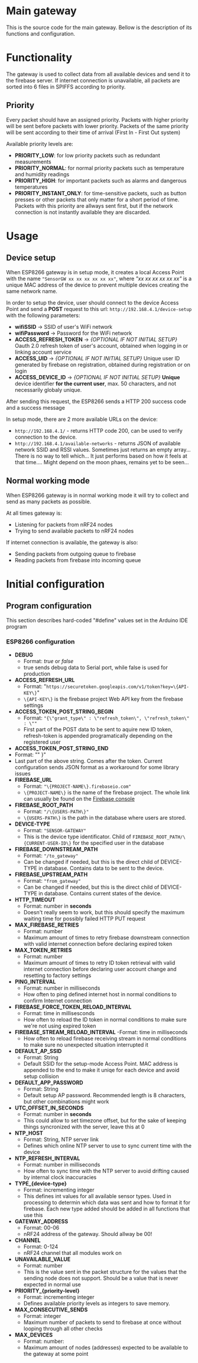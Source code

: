 # Main gateway
This is the source code for the main gateway. Bellow is the description of its functions and configuration.

# Functionality
The gateway is used to collect data from all available devices and send it to the firebase server. If internet connection is unavailable, all packets are sorted into 6 files in SPIFFS according to priority. 

## Priority
Every packet should have an assigned priority. Packets with higher priority will be sent before packets with lower priority. Packets of the same priority will be sent according to their time of arrival (First In - First Out system)

Available priority levels are: 
 - **PRIORITY_LOW**: for low priority packets such as redundant measurements
 - **PRIORITY_NORMAL**: for normal priority packets such as temperature and humidity readings
 - **PRIORITY_HIGH**: for important packets such as alarms and dangerous temperatures
 - **PRIORITY_INSTANT_ONLY**: for time-sensitive packets, such as button presses or other packets that only matter for a short period of time. Packets with this priority are allways sent first, but if the network connection is not instantly available they are discarded.

# Usage

## Device setup
When ESP8266 gateway is in setup mode, it creates a local Access Point with the name `"SensorGW xx xx xx xx xx xx"`, where *"xx xx xx xx xx xx"* is a unique MAC address of the device to prevent multiple devices creating the same network name. 

In order to setup the device, user should connect to the device Access Point and send a **POST** request to this url: `http://192.168.4.1/device-setup` with the following parameters:

 - **wifiSSID** -> SSID of user's WiFi network
 - **wifiPassword** -> Password for the WiFi network
 - **ACCESS_REFRESH_TOKEN** -> *{OPTIONAL IF NOT INITIAL SETUP}* Oauth 2.0 refresh token of user's account, obtained when logging in or linking account service
 - **ACCESS_UID** -> *{OPTIONAL IF NOT INITIAL SETUP}* Unique user ID generated by firebase on registration, obtained during registration or on login
 - **ACCESS_DEVICE_ID** -> *{OPTIONAL IF NOT INITIAL SETUP}* **Unique** device identifier **for the current user**, max. 50 characters, and not necessarily globaly unique.
 
 After sending this request, the ESP8266 sends a HTTP 200 success code and a success message
 
In setup mode, there are 2 more available URLs on the device: 
 - `http://192.168.4.1/` - returns HTTP code 200, can be used to verify connection to the device. 
 - `http://192.168.4.1/available-networks` - returns JSON of available network SSID and RSSI values. Sometimes just returns an empty array... There is no way to tell which... It just performs based on how it feels at that time.... Might depend on the moon phaes, remains yet to be seen...

## Normal working mode
When ESP8266 gateway is in normal working mode it will try to collect and send as many packets as possible. 

At all times gateway is:
 - Listening for packets from nRF24 nodes
 - Trying to send available packets to nRF24 nodes
 
If internet connection is available, the gateway is also:
 - Sending packets from outgoing queue to firebase
 - Reading packets from firebase into incoming queue

# Initial configuration

## Program configuration
This section describes hard-coded "#define" values set in the Arduino IDE program

### ESP8266 configuration
 - **DEBUG** 
   - Format: *true* or *false*
   - true sends debug data to Serial port, while false is used for production 
 - **ACCESS_REFRESH_URL** 
   - Format: "`https://securetoken.googleapis.com/v1/token?key=\{API-KEY\}`"
   - `\{API-KEY\}` is the firebase project Web API key from the firebase settings
 - **ACCESS_TOKEN_POST_STRING_BEGIN**
   - Format: `"{\"grant_type\" : \"refresh_token\", \"refresh_token\" : \""`
   - First part of the POST data to be sent to aquire new ID token, refresh-token is appended programatically depending on the registered user
 -  **ACCESS_TOKEN_POST_STRING_END**
   - Format: "\" }"
   - Last part of the above string. Comes after the token. Current configuration sends JSON format as a workaround for some library issues
 - **FIREBASE_URL**
   - Format: `"\{PROJECT-NAME\}.firebaseio.com"`
   - `\{PROJECT-NAME\}` is the name of the firebase project. The whole link can usually be found on the [Firebase console](https://console.firebase.google.com/)
 - **FIREBASE_ROOT_PATH**
   - Format: `"/\{USERS-PATH\}"`
   - `\{USERS-PATH\}` is the path in the database where users are stored.
 - **DEVICE-TYPE**
   - Format: `"SENSOR-GATEWAY"`
   - This is the device type identificator. Child of `FIREBASE_ROOT_PATH/\{CURRENT-USER-ID\}` for the specified user in the database
 - **FIREBASE_DOWNSTREAM_PATH**
   - Format: `"/to_gateway"`
   - Can be changed if needed, but this is the direct child of DEVICE-TYPE in database. Contains data to be sent to the device.
 - **FIREBASE_UPSTREAM_PATH**
   - Format: `"from_gateway"`
   - Can be changed if needed, but this is the direct child of DEVICE-TYPE in database. Contains current states of the device.
 - **HTTP_TIMEOUT**
   - Format: number in **seconds**
   - Doesn't really seem to work, but this should specify the maximum waiting time for possibly failed HTTP PUT request
 - **MAX_FIREBASE_RETRIES**  
   - Format: number
   - Maximum amount of times to retry firebase downstream connection with valid internet connection before declaring expired token
 - **MAX_TOKEN_RETRIES**
   - Format: number
   - Maximum amount of times to retry ID token retrieval with valid internet connection before declaring user account change and resetting to factory settings
 - **PING_INTERVAL**
   - Format: number in milliseconds
   - How often to ping defined internet host in normal conditions to confirm Internet connection
 - **FIREBASE_FORCE_TOKEN_RELOAD_INTERVAL**
   - Format: time in millisesconds
   - How often to reload the ID token in normal conditions to make sure we're not using expired token
 - **FIREBASE_STREAM_RELOAD_INTERVAL** 
   -Format: time in milliseconds
   - How often to reload firebase receiving stream in normal conditions to make sure no unexpected situation interrupted it
 - **DEFAULT_AP_SSID** 
   - Format: String
   - Default SSID for the setup-mode Access Point. MAC address is appended to the end to make it uniqe for each device and avoid setup collision
 - **DEFAULT_APP_PASSWORD**
   - Format: String
   - Default setup AP password. Recommended length is 8 characters, but other combinations might work
 - **UTC_OFFSET_IN_SECONDS**
   - Format: number in **seconds**
   - This could allow to set timezone offset, but for the sake of keeping things syncronized with the server, leave this at 0
 - **NTP_HOST**
   - Format: String, NTP server link
   - Defines which online NTP server to use to sync current time with the device
 - **NTP_REFRESH_INTERVAL**
   - Format: number in milliseconds
   - How often to sync time with the NTP server to avoid drifting caused by internal clock inaccuracies
 - **TYPE_{device-type}**
   - Format: incrementing integer
   - This defines int values for all available sensor types. Used in processing to determin which data was sent and how to format it for firebase. Each new type added should be added in all functions that use this
 - **GATEWAY_ADDRESS**
   - Format: 00-06
   - nRF24 address of the gateway. Should allway be 00!
 - **CHANNEL**
   - Format: 0-124
   - nRF24 channel that all modules work on
 - **UNAVAILABLE_VALUE**
   - Format: number
   - This is the value sent in the packet structure for the values that the sending node does not support. Should be a value that is never expected in normal use
 - **PRIORITY_{priority-level}**
   - Format: incrementing integer
   - Defines available priority levels as integers to save memory.
 - **MAX_CONSECUTIVE_SENDS**
   - Format: integer
   - Maximum number of packets to send to firebase at once without looping through all other checks
 - **MAX_DEVICES**
   - Format: number:
   - Maximum amount of nodes (addresses) expected to be available to the gateway at some point
